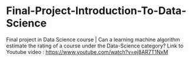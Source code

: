 # Final-Project-Introduction-To-Data-Science
Final project in Data Science course | Can a learning machine algorithm estimate the rating of a course under the Data-Science category?
Link to Youtube video : https://www.youtube.com/watch?v=ej8AR7T1NxM

